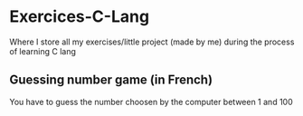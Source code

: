 # Exercices-C-Lang
Where I store all my exercises/little project (made by me) during the process of learning C lang

## Guessing number game (in French)
You have to guess the number choosen by the computer between 1 and 100
